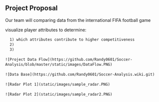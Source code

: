 
## Project Proposal

  Our team will comparing data from the international FIFA football game

  visualize player attributes to determine:
  
      1) which attributes contribute to higher competitiveness
      2) 
      3)
  
    ![Project Data Flow](https://github.com/Randy0601/Soccer-Analysis/blob/master/static/images/DataFlow.PNG)
    
    ![Data Base](https://github.com/Randy0601/Soccer-Analysis.wiki.git)
    
    ![Radar Plot 1](static/images/sample_radar.PNG)
    
    ![Radar Plot 2](static/images/sample_radar2.PNG)

